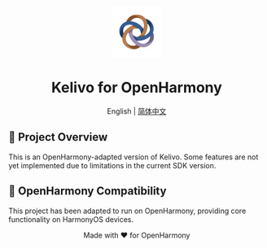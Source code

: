 <div align="center">
  <img src="assets/app_icon.png" alt="Kelivo Icon" width="100" />
  <h1>Kelivo for OpenHarmony</h1>

English | [简体中文](README_ZH_CN.md)
</div>

## 📖 Project Overview

This is an OpenHarmony-adapted version of Kelivo. Some features are not yet implemented due to limitations in the current SDK version.

## 🔧 OpenHarmony Compatibility

This project has been adapted to run on OpenHarmony, providing core functionality on HarmonyOS devices.

<p align="center">
  Made with ❤️ for OpenHarmony
</p>